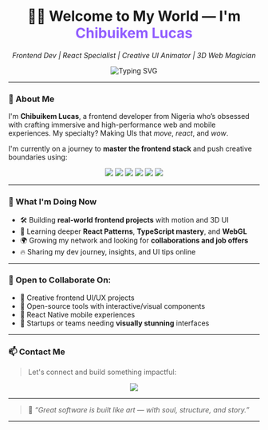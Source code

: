 <h1 align="center">👋🏾 Welcome to My World — I'm <span style="color:#915EFF;">Chibuikem Lucas</span></h1>

<p align="center">
  <em>Frontend Dev | React Specialist | Creative UI Animator | 3D Web Magician</em>
</p>

<p align="center">
  <img src="https://readme-typing-svg.herokuapp.com?font=Fira+Code&weight=500&size=20&duration=3000&pause=1000&center=true&vCenter=true&width=440&height=45&lines=Bringing+UIs+to+Life+with+Code+%F0%9F%AA%84;Crafting+3D+Experiences+%F0%9F%94%8A;React+%7C+Next+%7C+Three+%7C+TypeScript" alt="Typing SVG" />
</p>

---

### 🚀 About Me

I'm **Chibuikem Lucas**, a frontend developer from Nigeria who’s obsessed with crafting immersive and high-performance web and mobile experiences. My specialty? Making UIs that *move*, *react*, and *wow*.  

I'm currently on a journey to **master the frontend stack** and push creative boundaries using:

<div align="center">
  <img src="https://img.shields.io/badge/-ReactJS-61DAFB?style=for-the-badge&logo=react&logoColor=black" />
  <img src="https://img.shields.io/badge/-NextJS-000?style=for-the-badge&logo=next.js&logoColor=white" />
  <img src="https://img.shields.io/badge/-ThreeJS-000?style=for-the-badge&logo=three.js&logoColor=white" />
  <img src="https://img.shields.io/badge/-TypeScript-3178C6?style=for-the-badge&logo=typescript&logoColor=white" />
  <img src="https://img.shields.io/badge/-React%20Native-20232A?style=for-the-badge&logo=react&logoColor=61DAFB" />
  <img src="https://img.shields.io/badge/-Node.js-339933?style=for-the-badge&logo=node.js&logoColor=white" />
</div>

---

### 💼 What I'm Doing Now

- 🛠️ Building **real-world frontend projects** with motion and 3D UI
- 🧠 Learning deeper **React Patterns**, **TypeScript mastery**, and **WebGL**
- 🌍 Growing my network and looking for **collaborations and job offers**
- 🔥 Sharing my dev journey, insights, and UI tips online

---

### 🤝 Open to Collaborate On:
- 🚀 Creative frontend UI/UX projects  
- 🧩 Open-source tools with interactive/visual components  
- 📱 React Native mobile experiences  
- 🎯 Startups or teams needing **visually stunning** interfaces

---

### 📫 Contact Me

> Let's connect and build something impactful:

<div align="center">
  <a href="mailto:chibuikemlucas@gmail.com"><img src="https://img.shields.io/badge/Gmail-chibuikemlucas%40gmail.com-red?style=for-the-badge&logo=gmail&logoColor=white" /></a>
  <!-- Optional Links -->
  <!-- <a href="https://linkedin.com/in/YOUR-LINK"><img src="https://img.shields.io/badge/-LinkedIn-0077B5?style=for-the-badge&logo=linkedin&logoColor=white" /></a> -->
  <!-- <a href="https://twitter.com/YOUR-HANDLE"><img src="https://img.shields.io/badge/-Twitter-1DA1F2?style=for-the-badge&logo=twitter&logoColor=white" /></a> -->
</div>

---

> 🧩 *“Great software is built like art — with soul, structure, and story.”*

---

